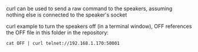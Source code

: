 curl can be used to send a raw command to the speakers, assuming nothing else is connected to the speaker's socket

curl example to turn the speakers off (in a terminal window), OFF references the OFF file in this folder in the repository:

```cat OFF | curl telnet://192.168.1.170:50001```

